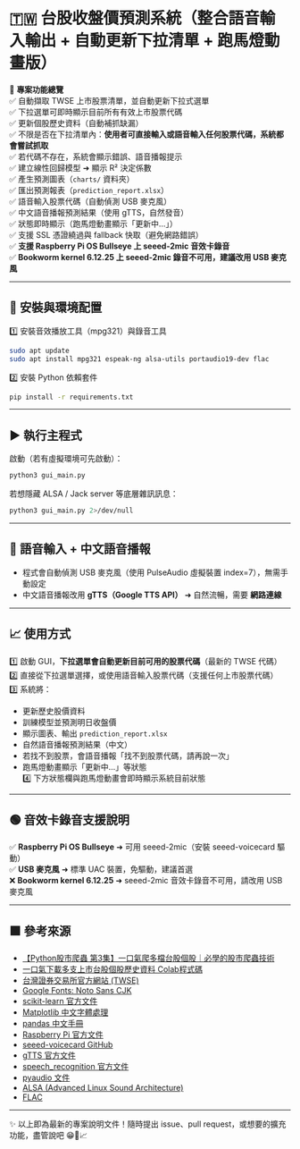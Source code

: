 # 🇹🇼 台股收盤價預測系統（整合語音輸入輸出 + 自動更新下拉清單 + 跑馬燈動畫版）

🎯 **專案功能總覽**  
✅ 自動擷取 TWSE 上市股票清單，並自動更新下拉式選單  
✅ 下拉選單可即時顯示目前所有有效上市股票代碼  
✅ 更新個股歷史資料（自動補抓缺漏）  
✅ 不限是否在下拉清單內：**使用者可直接輸入或語音輸入任何股票代碼，系統都會嘗試抓取**  
✅ 若代碼不存在，系統會顯示錯誤、語音播報提示  
✅ 建立線性回歸模型 ➜ 顯示 R² 決定係數  
✅ 產生預測圖表（`charts/` 資料夾）  
✅ 匯出預測報表（`prediction_report.xlsx`）  
✅ 語音輸入股票代碼（自動偵測 USB 麥克風）  
✅ 中文語音播報預測結果（使用 gTTS，自然發音）  
✅ 狀態即時顯示（跑馬燈動畫顯示「更新中…」）  
✅ 支援 SSL 憑證繞過與 fallback 快取（避免網路錯誤）  
✅ **支援 Raspberry Pi OS Bullseye 上 seeed-2mic 音效卡錄音**  
✅ **Bookworm kernel 6.12.25 上 seeed-2mic 錄音不可用，建議改用 USB 麥克風**  

---

## 🔧 安裝與環境配置

1️⃣ 安裝音效播放工具（mpg321）與錄音工具  
```bash
sudo apt update
sudo apt install mpg321 espeak-ng alsa-utils portaudio19-dev flac
```

2️⃣ 安裝 Python 依賴套件  
```bash
pip install -r requirements.txt
```

---

## ▶️ 執行主程式

啟動（若有虛擬環境可先啟動）：  
```bash
python3 gui_main.py
```

若想隱藏 ALSA / Jack server 等底層雜訊訊息：  
```bash
python3 gui_main.py 2>/dev/null
```

---

## 🎤 語音輸入 + 中文語音播報

- 程式會自動偵測 USB 麥克風（使用 PulseAudio 虛擬裝置 index=7），無需手動設定  
- 中文語音播報改用 **gTTS（Google TTS API）** ➜ 自然流暢，需要 **網路連線**

---

## 📈 使用方式

1️⃣ 啟動 GUI，**下拉選單會自動更新目前可用的股票代碼**（最新的 TWSE 代碼）  
2️⃣ 直接從下拉選單選擇，或使用語音輸入股票代碼（支援任何上市股票代碼）  
3️⃣ 系統將：  
   - 更新歷史股價資料  
   - 訓練模型並預測明日收盤價  
   - 顯示圖表、輸出 `prediction_report.xlsx`  
   - 自然語音播報預測結果（中文）  
   - 若找不到股票，會語音播報「找不到股票代碼，請再說一次」  
   - 跑馬燈動畫顯示「更新中…」等狀態  
4️⃣ 下方狀態欄與跑馬燈動畫會即時顯示系統目前狀態

---

## 🟢 音效卡錄音支援說明

✅ **Raspberry Pi OS Bullseye** ➜ 可用 seeed-2mic（安裝 seeed-voicecard 驅動）  
✅ **USB 麥克風** ➜ 標準 UAC 裝置，免驅動，建議首選  
❌ **Bookworm kernel 6.12.25** ➜ seeed-2mic 音效卡錄音不可用，請改用 USB 麥克風

---

## 🟩 參考來源

- [【Python股市爬蟲 第3集】一口氣爬多檔台股個股｜必學的股市爬蟲技術](https://www.youtube.com/watch?v=wM5wJNgpIbA&ab_channel=%E8%82%A1%E6%B5%B7%E5%B0%8F%E8%8B%B1%E9%9B%84)
- [一口氣下載多支上市台股個股歷史資料 Colab程式碼](https://colab.research.google.com/drive/1gSpB7NWEUu7gOv53c6VQsO0E3jUqUreo?usp=sharing)
- [台灣證券交易所官方網站 (TWSE)](https://www.twse.com.tw/)
- [Google Fonts: Noto Sans CJK](https://fonts.google.com/noto#sans-hant)
- [scikit-learn 官方文件](https://scikit-learn.org/)
- [Matplotlib 中文字體處理](https://matplotlib.org/)
- [pandas 中文手冊](https://pandas.pydata.org/)
- [Raspberry Pi 官方文件](https://www.raspberrypi.com/software/)
- [seeed-voicecard GitHub](https://github.com/respeaker/seeed-voicecard)
- [gTTS 官方文件](https://pypi.org/project/gTTS/)
- [speech_recognition 官方文件](https://pypi.org/project/SpeechRecognition/)
- [pyaudio 文件](https://people.csail.mit.edu/hubert/pyaudio/docs/)
- [ALSA (Advanced Linux Sound Architecture)](https://www.alsa-project.org/)
- [FLAC](https://xiph.org/flac/)

---

✨ 以上即為最新的專案說明文件！隨時提出 issue、pull request，或想要的擴充功能，盡管說吧 😁🎤📈